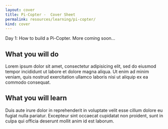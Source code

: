 ```yaml
---
layout: cover
title: Pi-Copter -  Cover Sheet
permalink: resources/learning/pi-copter/
kind: cover
---
```


Day 1: How to build a Pi-Copter.
More coming soon...

<aside class="overview do">

## What you will do ##

Lorem ipsum dolor sit amet, consectetur adipisicing elit, sed do eiusmod tempor incididunt ut labore et dolore magna aliqua. Ut enim ad minim veniam, quis nostrud exercitation ullamco laboris nisi ut aliquip ex ea commodo consequat. 

</aside>
<aside class="overview learn">

## What you will learn ##

Duis aute irure dolor in reprehenderit in voluptate velit esse cillum dolore eu fugiat nulla pariatur. Excepteur sint occaecat cupidatat non proident, sunt in culpa qui officia deserunt mollit anim id est laborum.

</aside>
